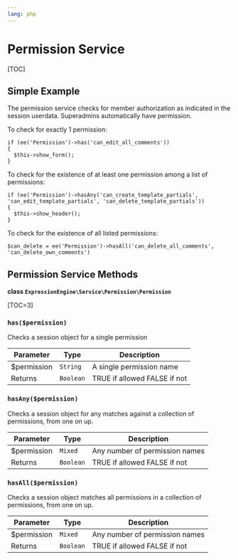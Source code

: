 ```yaml
---
lang: php
---
```


<!--
    This source file is part of the open source project
    ExpressionEngine User Guide (https://github.com/ExpressionEngine/ExpressionEngine-User-Guide)

    @link      https://expressionengine.com/
    @copyright Copyright (c) 2003-2020, Packet Tide, LLC (https://packettide.com)
    @license   https://expressionengine.com/license Licensed under Apache License, Version 2.0
-->

# Permission Service

[TOC]

## Simple Example

The permission service checks for member authorization as indicated in the session userdata. Superadmins automatically have permission.

To check for exactly 1 permission:

    if (ee('Permission')->has('can_edit_all_comments'))
    {
      $this->show_form();
    }

To check for the existence of at least one permission among a list of permissions:

    if (ee('Permission')->hasAny('can_create_template_partials', 'can_edit_template_partials', 'can_delete_template_partials'))
    {
      $this->show_header();
    }

To check for the existence of all listed permissions:

    $can_delete = ee('Permission')->hasAll('can_delete_all_comments', 'can_delete_own_comments')

## Permission Service Methods

**class `ExpressionEngine\Service\Permission\Permission`**

[TOC=3]

### `has($permission)`

Checks a session object for a single permission

| Parameter    | Type      | Description                  |
| ------------ | --------- | ---------------------------- |
| \$permission | `String`  | A single permission name     |
| Returns      | `Boolean` | TRUE if allowed FALSE if not |

### `hasAny($permission)`

Checks a session object for any matches against a collection of permissions, from one on up.

| Parameter    | Type      | Description                    |
| ------------ | --------- | ------------------------------ |
| \$permission | `Mixed`   | Any number of permission names |
| Returns      | `Boolean` | TRUE if allowed FALSE if not   |

### `hasAll($permission)`

Checks a session object matches all permissions in a collection of permissions, from one on up.

| Parameter    | Type      | Description                    |
| ------------ | --------- | ------------------------------ |
| \$permission | `Mixed`   | Any number of permission names |
| Returns      | `Boolean` | TRUE if allowed FALSE if not   |
